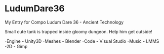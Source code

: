 # LudumDare36
My Entry for Compo Ludum Dare 36 - Ancient Technology

Small cute tank is trapped inside gloomy dungeon. Help him get outside!

-Engine - Unity3D
-Meshes - Blender
-Code - Visual Studio
-Music - LMMS
-2D - Gimp

